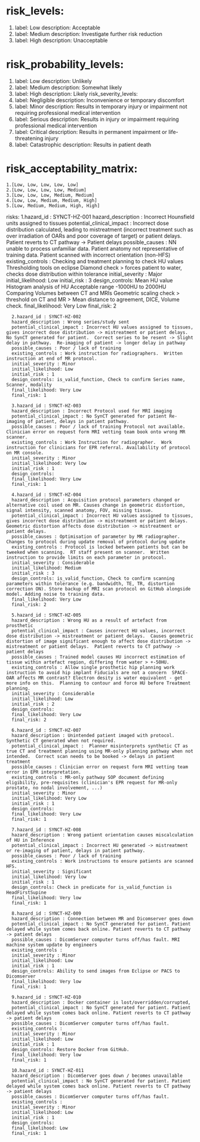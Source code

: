 # risk_levels:
1. label: Low
  description: Acceptable
2. label: Medium
  description: Investigate further risk reduction
3. label: High
  description: Unacceptable
  
 # risk_probability_levels:
1. label: Low
  description: Unlikely
2. label: Medium
  description: Somewhat likely
3. label: High
  description: Likely
risk_severity_levels:
1. label: Negligible
  description: Inconvenience or temporary discomfort
2. label: Minor
  description: Results in temporary injury or impairment not requiring professional medical intervention
3. label: Serious
  description: Results in injury or impairment requiring professional medical intervention
4. label: Critical
  description: Results in permanent impairment or life-threatening injury
5. label: Catastrophic
  description: Results in patient death
# risk_acceptability_matrix:
    1.[Low, Low, Low, Low, Low]
    2.[Low, Low, Low, Low, Medium]
    3.[Low, Low, Low, Medium, Medium]
    4.[Low, Low, Medium, Medium, High]
    5.[Low, Medium, Medium, High, High]
risks:
      1.hazard_id : SYNCT-HZ-001
      hazard_description : Incorrect Hounsfield units assigned to tissues
      potential_clinical_impact : Incorrect dose distribution calculated, leading to mistreatment (incorrect treatment such as over irradiation of OARs and poor coverage of target) or patient delays. Patient reverts to CT pathway -> Patient delays
      possible_causes : NN unable to process unfamiliar data.  Patient anatomy not representative of training data. Patient scanned with incorrect orientation (non-HFS)
      existing_controls : Checking and treatment planning to check HU values Thresholding tools on eclipse Diamond check > forces patient to water, checks dose distribution within tolerance
      initial_severity : Major
      initial_likelihood: Low
      initial_risk : 3
      design_controls: Mean HU value Histogram analysis of HU Acceptable range -1000HU to 2000HU  Comparing Volumes between CT and MRIs  Geometric scaling check > threshold on CT and MR > Mean distance to agreement, DICE, Volume check.
      final_likelihood: Very Low
      final_risk: 2

      2.hazard_id : SYNCT-HZ-002
      hazard_description : Wrong series/study sent
      potential_clinical_impact : Incorrect HU values assigned to tissues, gives incorrect dose distribution -> mistreatment or patient delays.  No SynCT generated for patient.  Correct series to be resent -> Slight delay in pathway.  Re-imaging of patient -> longer delay in pathway
      possible_causes : Poor / lack of training
      existing_controls : Work instruction for radiographers.  Written instruction at end of MR protocol.
      initial_severity : Minor
      initial_likelihood: Low
      initial_risk : 1
      design_controls: is_valid_function, Check to confirm Series name, Scanner, modality
      final_likelihood: Very Low
      final_risk: 1

      3.hazard_id : SYNCT-HZ-003
      hazard_description : Incorrect Protocol used for MRI imaging
      potential_clinical_impact : No SynCT generated for patient Re-imaging of patient, delays in patient pathway.
      possible_causes : Poor / lack of training Protocol not available. Clinician error on request form MRI vetting team book onto wrong MR scanner.
      existing_controls : Work Instruction for radiographer.  Work instruction for clinicians for EPR referral. Availability of protocol on MR console.
      initial_severity : Minor
      initial_likelihood: Very low
      initial_risk : 1
      design_controls:
      final_likelihood: Very Low
      final_risk: 1

      4.hazard_id : SYNCT-HZ-004
      hazard_description : Acquisition protocol parameters changed or alternative coil used on MR. Causes change in geometric distortion, signal intensity, scanned anatomy, FOV, missing tissue.
      potential_clinical_impact : Incorrect HU values assigned to tissues, gives incorrect dose distribution -> mistreatment or patient delays.  Geometric distortion affects dose distribution -> mistreatment or patient delays.
      possible_causes : Optimisation of parameter by MR radiographer.  Changes to protocol during update removal of protocol during update
      existing_controls : Protocol is locked between patients but can be tweeked when scanning.  RT staff present on scanner.  Written instruction to provide limits on each parameter in protocol.
      initial_severity : Considerable
      initial_likelihood: Medium
      initial_risk : 3
      design_controls: is_valid_function, Check to confirm scanning parameters within tolerance (e.g. bandwidth, TE, TR, distortion correction ON). Store backup of MRI scan protocol on GitHub alongside model. Adding noise to training data.
      final_likelihood: Very Low
      final_risk: 2

      5.hazard_id : SYNCT-HZ-005
      hazard_description : Wrong HU as a result of artefact from prosthetic
      potential_clinical_impact : Causes incorrect HU values, incorrect dose distribution -> mistreatment or patient delays.  Causes geometric distortion of image significant enough to affect dose distribution -> mistreatment or patient delays.  Patient reverts to CT pathway -> patient delays
      possible_causes : Trained model causes HU incorrect estimation of tissue within artefact region, differing from water > +-50HU.
      existing_controls : Allow single prosthetic hip planning work instruction to avoid hip implant Fiducials are not a concern  SPACE-OAR affects MR contrast? Electron desity is water equivalent - get more info on this.  Planning to contour and force HU before Treatment planning.
      initial_severity : Considerable
      initial_likelihood: Low
      initial_risk : 2
      design_controls:
      final_likelihood: Very Low
      final_risk: 2

      6.hazard_id : SYNCT-HZ-007
      hazard_description : Unintended patient imaged with protocol. Synthetic CT generated when not required.
      potential_clinical_impact :  Planner misinterprets synthetic CT as true CT and treatment planning using MR-only planning pathway when not intended.  Correct scan needs to be booked -> delays in patient treatment
      possible_causes : Clinician error on request form MRI vetting team error in EPR interpretation.
      existing_controls : MR-only pathway SOP document defining eligibility, pre-requisites (clinician's EPR request for MR-only prostate, no nodal involvement, ...)
      initial_severity : Minor
      initial_likelihood: Very Low
      initial_risk : 1
      design_controls:
      final_likelihood: Very Low
      final_risk: 1

      7.hazard_id : SYNCT-HZ-008
      hazard_description : Wrong patient orientation causes miscalculation of HU in Inference
      potential_clinical_impact : Incorrect HU generated -> mistreatment or re-imaging of patient, delays in patient pathway.
      possible_causes : Poor / lack of training
      existing_controls : Work instructions to ensure patients are scanned HFS.
      initial_severity : Significant
      initial_likelihood: Very low
      initial_risk : 1
      design_controls: Check in predicate for is_valid_function is HeadFirstSupine
      final_likelihood: Very low
      final_risk: 1

      8.hazard_id : SYNCT-HZ-009
      hazard_description : Connection between MR and Dicomserver goes down
      potential_clinical_impact : No SynCT generated for patient. Patient delayed while system comes back online. Patient reverts to CT pathway -> patient delays
      possible_causes : DicomServer computer turns off/has fault. MRI machine system update by engineers
      existing_controls :
      initial_severity : Minor
      initial_likelihood: Low
      initial_risk : 1
      design_controls: Ability to send images from Eclipse or PACS to Dicomserver
      final_likelihood: Very low
      final_risk: 1

      9.hazard_id : SYNCT-HZ-010
      hazard_description : Docker container is lost/overridden/corrupted,
      potential_clinical_impact : No SynCT generated for patient. Patient delayed while system comes back online. Patient reverts to CT pathway -> patient delays
      possible_causes : DicomServer computer turns off/has fault.
      existing_controls :
      initial_severity : Minor
      initial_likelihood: Low
      initial_risk : 1
      design_controls: Restore Docker from GitHub.
      final_likelihood: Very low
      final_risk: 1

      10.hazard_id : SYNCT-HZ-011
      hazard_description : DicomServer goes down / becomes unavailable
      potential_clinical_impact : No SynCT generated for patient. Patient delayed while system comes back online. Patient reverts to CT pathway -> patient delays
      possible_causes : DicomServer computer turns off/has fault.
      existing_controls :
      initial_severity : Minor
      initial_likelihood: Low
      initial_risk : 1
      design_controls:
      final_likelihood: Low
      final_risk: 1
